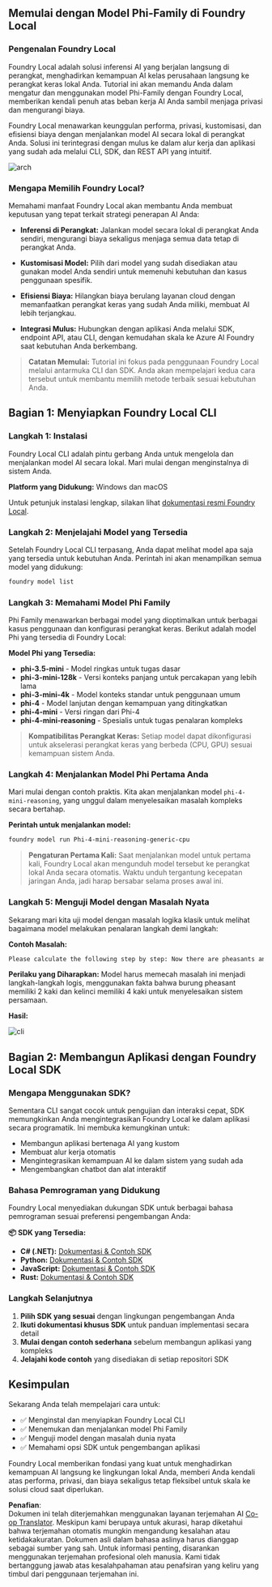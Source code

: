 <!--
CO_OP_TRANSLATOR_METADATA:
{
  "original_hash": "52973a5680a65a810aa80b7036afd31f",
  "translation_date": "2025-07-09T19:56:06+00:00",
  "source_file": "md/01.Introduction/02/07.FoundryLocal.md",
  "language_code": "id"
}
-->
## Memulai dengan Model Phi-Family di Foundry Local

### Pengenalan Foundry Local

Foundry Local adalah solusi inferensi AI yang berjalan langsung di perangkat, menghadirkan kemampuan AI kelas perusahaan langsung ke perangkat keras lokal Anda. Tutorial ini akan memandu Anda dalam mengatur dan menggunakan model Phi-Family dengan Foundry Local, memberikan kendali penuh atas beban kerja AI Anda sambil menjaga privasi dan mengurangi biaya.

Foundry Local menawarkan keunggulan performa, privasi, kustomisasi, dan efisiensi biaya dengan menjalankan model AI secara lokal di perangkat Anda. Solusi ini terintegrasi dengan mulus ke dalam alur kerja dan aplikasi yang sudah ada melalui CLI, SDK, dan REST API yang intuitif.


![arch](../../../../../imgs/01/02/07/foundry-local-arch.png)

### Mengapa Memilih Foundry Local?

Memahami manfaat Foundry Local akan membantu Anda membuat keputusan yang tepat terkait strategi penerapan AI Anda:

- **Inferensi di Perangkat:** Jalankan model secara lokal di perangkat Anda sendiri, mengurangi biaya sekaligus menjaga semua data tetap di perangkat Anda.

- **Kustomisasi Model:** Pilih dari model yang sudah disediakan atau gunakan model Anda sendiri untuk memenuhi kebutuhan dan kasus penggunaan spesifik.

- **Efisiensi Biaya:** Hilangkan biaya berulang layanan cloud dengan memanfaatkan perangkat keras yang sudah Anda miliki, membuat AI lebih terjangkau.

- **Integrasi Mulus:** Hubungkan dengan aplikasi Anda melalui SDK, endpoint API, atau CLI, dengan kemudahan skala ke Azure AI Foundry saat kebutuhan Anda berkembang.

> **Catatan Memulai:** Tutorial ini fokus pada penggunaan Foundry Local melalui antarmuka CLI dan SDK. Anda akan mempelajari kedua cara tersebut untuk membantu memilih metode terbaik sesuai kebutuhan Anda.

## Bagian 1: Menyiapkan Foundry Local CLI

### Langkah 1: Instalasi

Foundry Local CLI adalah pintu gerbang Anda untuk mengelola dan menjalankan model AI secara lokal. Mari mulai dengan menginstalnya di sistem Anda.

**Platform yang Didukung:** Windows dan macOS

Untuk petunjuk instalasi lengkap, silakan lihat [dokumentasi resmi Foundry Local](https://github.com/microsoft/Foundry-Local/blob/main/README.md).

### Langkah 2: Menjelajahi Model yang Tersedia

Setelah Foundry Local CLI terpasang, Anda dapat melihat model apa saja yang tersedia untuk kebutuhan Anda. Perintah ini akan menampilkan semua model yang didukung:


```bash
foundry model list
```

### Langkah 3: Memahami Model Phi Family

Phi Family menawarkan berbagai model yang dioptimalkan untuk berbagai kasus penggunaan dan konfigurasi perangkat keras. Berikut adalah model Phi yang tersedia di Foundry Local:

**Model Phi yang Tersedia:** 

- **phi-3.5-mini** - Model ringkas untuk tugas dasar
- **phi-3-mini-128k** - Versi konteks panjang untuk percakapan yang lebih lama
- **phi-3-mini-4k** - Model konteks standar untuk penggunaan umum
- **phi-4** - Model lanjutan dengan kemampuan yang ditingkatkan
- **phi-4-mini** - Versi ringan dari Phi-4
- **phi-4-mini-reasoning** - Spesialis untuk tugas penalaran kompleks

> **Kompatibilitas Perangkat Keras:** Setiap model dapat dikonfigurasi untuk akselerasi perangkat keras yang berbeda (CPU, GPU) sesuai kemampuan sistem Anda.

### Langkah 4: Menjalankan Model Phi Pertama Anda

Mari mulai dengan contoh praktis. Kita akan menjalankan model `phi-4-mini-reasoning`, yang unggul dalam menyelesaikan masalah kompleks secara bertahap.


**Perintah untuk menjalankan model:**

```bash
foundry model run Phi-4-mini-reasoning-generic-cpu
```

> **Pengaturan Pertama Kali:** Saat menjalankan model untuk pertama kali, Foundry Local akan mengunduh model tersebut ke perangkat lokal Anda secara otomatis. Waktu unduh tergantung kecepatan jaringan Anda, jadi harap bersabar selama proses awal ini.

### Langkah 5: Menguji Model dengan Masalah Nyata

Sekarang mari kita uji model dengan masalah logika klasik untuk melihat bagaimana model melakukan penalaran langkah demi langkah:

**Contoh Masalah:**

```txt
Please calculate the following step by step: Now there are pheasants and rabbits in the same cage, there are thirty-five heads on top and ninety-four legs on the bottom, how many pheasants and rabbits are there?
```

**Perilaku yang Diharapkan:** Model harus memecah masalah ini menjadi langkah-langkah logis, menggunakan fakta bahwa burung pheasant memiliki 2 kaki dan kelinci memiliki 4 kaki untuk menyelesaikan sistem persamaan.

**Hasil:**

![cli](../../../../../imgs/01/02/07/cli.png)

## Bagian 2: Membangun Aplikasi dengan Foundry Local SDK

### Mengapa Menggunakan SDK?

Sementara CLI sangat cocok untuk pengujian dan interaksi cepat, SDK memungkinkan Anda mengintegrasikan Foundry Local ke dalam aplikasi secara programatik. Ini membuka kemungkinan untuk:

- Membangun aplikasi bertenaga AI yang kustom
- Membuat alur kerja otomatis
- Mengintegrasikan kemampuan AI ke dalam sistem yang sudah ada
- Mengembangkan chatbot dan alat interaktif

### Bahasa Pemrograman yang Didukung

Foundry Local menyediakan dukungan SDK untuk berbagai bahasa pemrograman sesuai preferensi pengembangan Anda:

**📦 SDK yang Tersedia:**

- **C# (.NET):** [Dokumentasi & Contoh SDK](https://github.com/microsoft/Foundry-Local/tree/main/sdk/cs)
- **Python:** [Dokumentasi & Contoh SDK](https://github.com/microsoft/Foundry-Local/tree/main/sdk/python)
- **JavaScript:** [Dokumentasi & Contoh SDK](https://github.com/microsoft/Foundry-Local/tree/main/sdk/js)
- **Rust:** [Dokumentasi & Contoh SDK](https://github.com/microsoft/Foundry-Local/tree/main/sdk/rust)

### Langkah Selanjutnya

1. **Pilih SDK yang sesuai** dengan lingkungan pengembangan Anda
2. **Ikuti dokumentasi khusus SDK** untuk panduan implementasi secara detail
3. **Mulai dengan contoh sederhana** sebelum membangun aplikasi yang kompleks
4. **Jelajahi kode contoh** yang disediakan di setiap repositori SDK

## Kesimpulan

Sekarang Anda telah mempelajari cara untuk:
- ✅ Menginstal dan menyiapkan Foundry Local CLI
- ✅ Menemukan dan menjalankan model Phi Family
- ✅ Menguji model dengan masalah dunia nyata
- ✅ Memahami opsi SDK untuk pengembangan aplikasi

Foundry Local memberikan fondasi yang kuat untuk menghadirkan kemampuan AI langsung ke lingkungan lokal Anda, memberi Anda kendali atas performa, privasi, dan biaya sekaligus tetap fleksibel untuk skala ke solusi cloud saat diperlukan.

**Penafian**:  
Dokumen ini telah diterjemahkan menggunakan layanan terjemahan AI [Co-op Translator](https://github.com/Azure/co-op-translator). Meskipun kami berupaya untuk akurasi, harap diketahui bahwa terjemahan otomatis mungkin mengandung kesalahan atau ketidakakuratan. Dokumen asli dalam bahasa aslinya harus dianggap sebagai sumber yang sah. Untuk informasi penting, disarankan menggunakan terjemahan profesional oleh manusia. Kami tidak bertanggung jawab atas kesalahpahaman atau penafsiran yang keliru yang timbul dari penggunaan terjemahan ini.